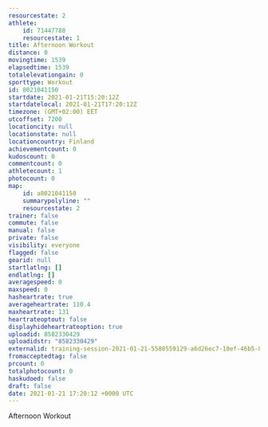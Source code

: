 ```yaml
---
resourcestate: 2
athlete:
    id: 71447788
    resourcestate: 1
title: Afternoon Workout
distance: 0
movingtime: 1539
elapsedtime: 1539
totalelevationgain: 0
sporttype: Workout
id: 8021041150
startdate: 2021-01-21T15:20:12Z
startdatelocal: 2021-01-21T17:20:12Z
timezone: (GMT+02:00) EET
utcoffset: 7200
locationcity: null
locationstate: null
locationcountry: Finland
achievementcount: 0
kudoscount: 0
commentcount: 0
athletecount: 1
photocount: 0
map:
    id: a8021041150
    summarypolyline: ""
    resourcestate: 2
trainer: false
commute: false
manual: false
private: false
visibility: everyone
flagged: false
gearid: null
startlatlng: []
endlatlng: []
averagespeed: 0
maxspeed: 0
hasheartrate: true
averageheartrate: 110.4
maxheartrate: 131
heartrateoptout: false
displayhideheartrateoption: true
uploadid: 8582330429
uploadidstr: "8582330429"
externalid: training-session-2021-01-21-5580559129-a6d26ec7-18ef-46b5-88e9-86f3c2abfad6.fit
fromacceptedtag: false
prcount: 0
totalphotocount: 0
haskudoed: false
draft: false
date: 2021-01-21 17:20:12 +0000 UTC
---
```

Afternoon Workout